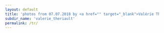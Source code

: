 ```yaml
---
layout: default
title: 'photos from 07.07.2018 by <a href="" target="_blank">Valérie Thériault</a>'
subdir_name: 'valerie_theriault'
permalink: /tr/
---
```

